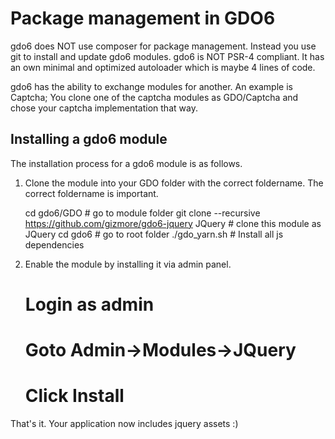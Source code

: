 # Package management in GDO6

gdo6 does NOT use composer for package management. Instead you use git to install and update gdo6 modules.
gdo6 is NOT PSR-4 compliant. It has an own minimal and optimized autoloader which is maybe 4 lines of code.

gdo6 has the ability to exchange modules for another. An example is Captcha; You clone one of the captcha modules as GDO/Captcha and chose your captcha implementation that way.


## Installing a gdo6 module

The installation process for a gdo6 module is as follows.

1) Clone the module into your GDO folder with the correct foldername. The correct foldername is important. 

    cd gdo6/GDO # go to module folder
    git clone --recursive https://github.com/gizmore/gdo6-jquery JQuery # clone this module as JQuery
    cd gdo6 # go to root folder
    ./gdo_yarn.sh # Install all js dependencies
    
2) Enable the module by installing it via admin panel.

    # Login as admin
    # Goto Admin->Modules->JQuery
    # Click Install
    
That's it. Your application now includes jquery assets :)
 